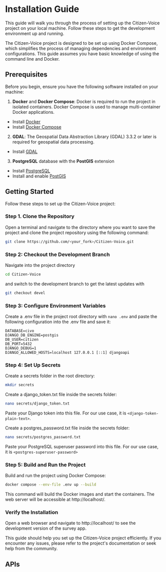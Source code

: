 # Installation Guide
This guide will walk you through the process of setting up the Citizen-Voice project on your local machine. Follow these steps to get the development environment up and running.

The Citizen-Voice project is designed to be set up using Docker Compose, which simplifies the process of managing dependencies and environment configurations. This guide assumes you have basic knowledge of using the command line and Docker.

## Prerequisites
Before you begin, ensure you have the following software installed on your machine:

1. **Docker** and **Docker Compose**: Docker is required to run the project in isolated containers. Docker Compose is used to manage multi-container Docker applications.

- Install [Docker](https://docs.docker.com/get-started/get-docker/)
- Install [Docker Compose](https://docs.docker.com/compose/install/)

2. **GDAL**: The Geospatial Data Abstraction Library (GDAL) 3.3.2 or later is required for geospatial data processing.
- Install [GDAL](https://gdal.org/en/stable/download.html#download) 

3. **PostgreSQL** database with the **PostGIS** extension
- Install [PostgreSQL](https://www.postgresql.org/)
- Install and enable [PostGIS](https://postgis.net/documentation/getting_started/)

## Getting Started
Follow these steps to set up the Citizen-Voice project:

### Step 1. Clone the Repository

Open a terminal and navigate to the directory where you want to save the project and clone the project repository using the following command:
 ```bash
git clone https://github.com/<your_fork>/Citizen-Voice.git
 ```

### Step 2: Checkout the Development Branch
Navigate into the project directory 
```bash
cd Citizen-Voice
``` 
and switch to the development branch to get the latest updates with 
```bash
git checkout devel
```
### Step 3: Configure Environment Variables
Create a .env file in the project root directory with `nano .env` and paste the following configuration into the .env file and save it:
```
DATABASE=civo
DJANGO_DB_ENGINE=postgis
DB_USER=citizen
DB_PORT=5432
DJANGO_DEBUG=1
DJANGO_ALLOWED_HOSTS=localhost 127.0.0.1 [::1] djangoapi
```
### Step 4: Set Up Secrets
Create a secrets folder in the root directory:
```bash
mkdir secrets
```
Create a django_token.txt file inside the secrets folder:
```bash
nano secrets/django_token.txt
```
Paste your Django token into this file. For our use case, it is `<django-token-plain-text>`.

Create a postgres_password.txt file inside the secrets folder:
```bash
nano secrets/postgres_password.txt
```
Paste your PostgreSQL superuser password into this file. For our use case, it is ```<postgres-superuser-password>```

### Step 5: Build and Run the Project
Build and run the project using Docker Compose:
```bash
docker compose --env-file .env up --build
```
This command will build the Docker images and start the containers. The web server will be accessible at http://localhost/.
### Verify the Installation
Open a web browser and navigate to http://localhost/ to see the development version of the survey app.

This guide should help you set up the Citizen-Voice project efficiently. If you encounter any issues, please refer to the project's documentation or seek help from the community.

## APIs